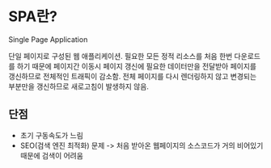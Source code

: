 # SPA란?

Single Page Application

단일 페이지로 구성된 웹 애플리케이션.
필요한 모든 정적 리소스를 처음 한번 다운로드를 하기 때문에 페이지간 이동시 페이지 갱신에 필요한 데이터만을 전달받아 페이지를 갱신하므로 전체적인 트래픽이 감소함.
전체 페이지를 다시 렌더링하지 않고 변경되는 부분만을 갱신하므로 새로고침이 발생하지 않음.

## 단점

- 초기 구동속도가 느림
- SEO(검색 엔진 최적화) 문제 ->
  처음 받아온 웹페이지의 소스코드가 거의 비어있기 때문에 검색이 어려움
